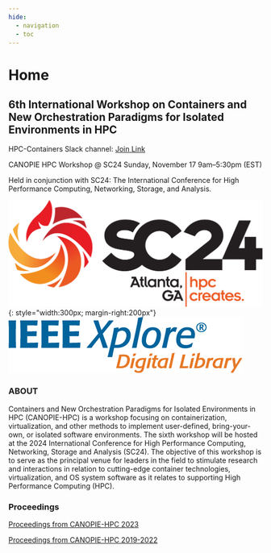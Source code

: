 ```yaml
---
hide:
  - navigation
  - toc
---
```


# Home

## 6th International Workshop on Containers and New Orchestration Paradigms for Isolated Environments in HPC

HPC-Containers Slack channel: [Join Link](http://bit.ly/hpccslack)

CANOPIE HPC Workshop @ SC24
Sunday, November 17 9am–5:30pm (EST)

Held in conjunction with SC24: The International Conference for High Performance Computing, Networking, Storage, and Analysis.

![SC24](images/sc24_H_black_shaded.png){: style="width:300px; margin-right:200px"} ![IEEEXplore](images/ieee_xplore_logo_rgb_150ppi.png)

### ABOUT

Containers and New Orchestration Paradigms for Isolated Environments in HPC
(CANOPIE-HPC) is a workshop focusing on containerization, virtualization, and
other methods to implement user-defined, bring-your-own, or isolated software
environments. The sixth workshop will be hosted at the 2024 International
Conference for High Performance Computing, Networking, Storage and Analysis
(SC24). The objective of this workshop is to serve as the principal venue for
leaders in the field to stimulate research and interactions in relation to
cutting-edge container technologies, virtualization, and OS system software as
it relates to supporting High Performance Computing (HPC).

### Proceedings

[Proceedings from CANOPIE-HPC 2023](https://dl.acm.org/doi/proceedings/10.1145/3624062?tocHeading=heading4#heading4)

[Proceedings from CANOPIE-HPC 2019-2022](https://ieeexplore.ieee.org/xpl/conhome/1835005/all-proceedings)
